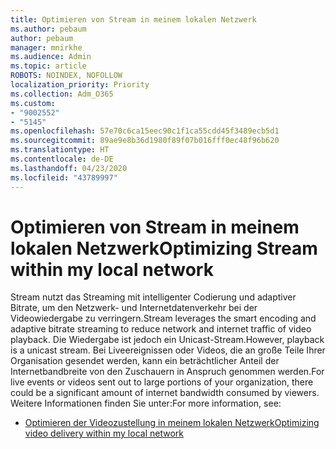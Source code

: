 ```yaml
---
title: Optimieren von Stream in meinem lokalen Netzwerk
ms.author: pebaum
author: pebaum
manager: mnirkhe
ms.audience: Admin
ms.topic: article
ROBOTS: NOINDEX, NOFOLLOW
localization_priority: Priority
ms.collection: Adm_O365
ms.custom:
- "9002552"
- "5145"
ms.openlocfilehash: 57e70c6ca15eec90c1f1ca55cdd45f3489ecb5d1
ms.sourcegitcommit: 89ae9e8b36d1980f89f07b016fff0ec48f96b620
ms.translationtype: HT
ms.contentlocale: de-DE
ms.lasthandoff: 04/23/2020
ms.locfileid: "43789997"
---
```

# <a name="optimizing-stream-within-my-local-network"></a><span data-ttu-id="0e8ff-102">Optimieren von Stream in meinem lokalen Netzwerk</span><span class="sxs-lookup"><span data-stu-id="0e8ff-102">Optimizing Stream within my local network</span></span>

<span data-ttu-id="0e8ff-103">Stream nutzt das Streaming mit intelligenter Codierung und adaptiver Bitrate, um den Netzwerk- und Internetdatenverkehr bei der Videowiedergabe zu verringern.</span><span class="sxs-lookup"><span data-stu-id="0e8ff-103">Stream leverages the smart encoding and adaptive bitrate streaming to reduce network and internet traffic of video playback.</span></span> <span data-ttu-id="0e8ff-104">Die Wiedergabe ist jedoch ein Unicast-Stream.</span><span class="sxs-lookup"><span data-stu-id="0e8ff-104">However, playback is a unicast stream.</span></span> <span data-ttu-id="0e8ff-105">Bei Liveereignissen oder Videos, die an große Teile Ihrer Organisation gesendet werden, kann ein beträchtlicher Anteil der Internetbandbreite von den Zuschauern in Anspruch genommen werden.</span><span class="sxs-lookup"><span data-stu-id="0e8ff-105">For live events or videos sent out to large portions of your organization, there could be a significant amount of internet bandwidth consumed by viewers.</span></span> <span data-ttu-id="0e8ff-106">Weitere Informationen finden Sie unter:</span><span class="sxs-lookup"><span data-stu-id="0e8ff-106">For more information, see:</span></span>

- [<span data-ttu-id="0e8ff-107">Optimieren der Videozustellung in meinem lokalen Netzwerk</span><span class="sxs-lookup"><span data-stu-id="0e8ff-107">Optimizing video delivery within my local network</span></span>](https://docs.microsoft.com/stream/network-overview#optimizing-video-delivery-within-my-local-network)
